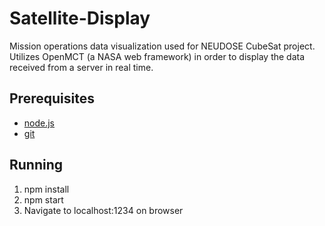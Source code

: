# Satellite-Display

Mission operations data visualization used for NEUDOSE CubeSat project. Utilizes OpenMCT (a NASA web framework) in order to display the data received from a server in real time.

## Prerequisites 

- [node.js](https://nodejs.org/en/)
- [git](https://git-scm.com/)


## Running 

1. npm install 
2. npm start 
3. Navigate to localhost:1234 on browser
